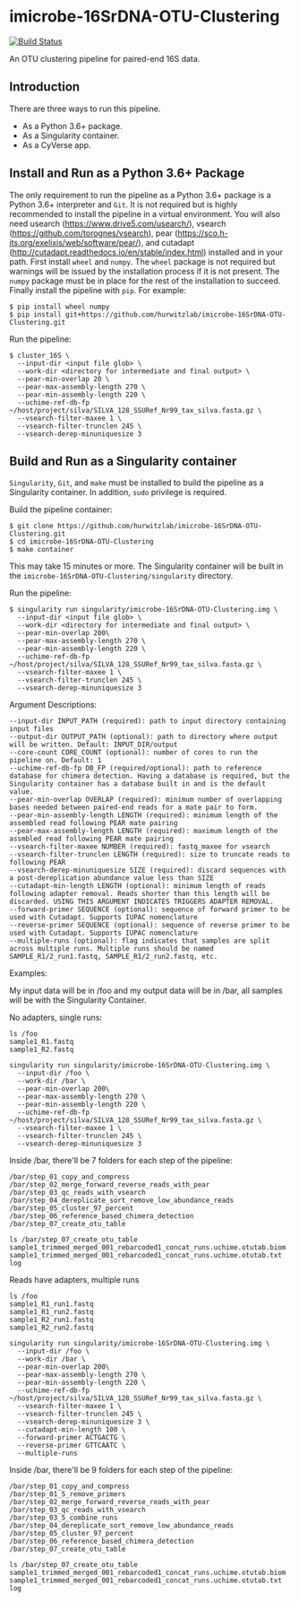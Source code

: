 # imicrobe-16SrDNA-OTU-Clustering

[![Build Status](https://travis-ci.org/hurwitzlab/imicrobe-16SrDNA-OTU-Clustering.svg?branch=master)](https://travis-ci.org/hurwitzlab/imicrobe-16SrDNA-OTU-Clustering)

An OTU clustering pipeline for paired-end 16S data.

## Introduction

There are three ways to run this pipeline.

  + As a Python 3.6+ package.
  + As a Singularity container.
  + As a CyVerse app.

## Install and Run as a Python 3.6+ Package

The only requirement to run the pipeline as a Python 3.6+ package is a Python 3.6+ interpreter and `Git`. It is not required but is highly recommended to install the pipeline in a virtual environment.
You will also need usearch (https://www.drive5.com/usearch/), vsearch (https://github.com/torognes/vsearch), pear (https://sco.h-its.org/exelixis/web/software/pear/), and cutadapt (http://cutadapt.readthedocs.io/en/stable/index.html) installed and in your path.
First install `wheel` and `numpy`. The `wheel` package is not required but warnings will be issued by the installation process if it is not present. The `numpy` package must be in place for the rest of the installation to succeed. Finally install the pipeline with `pip`. For example:

```
$ pip install wheel numpy
$ pip install git+https://github.com/hurwitzlab/imicrobe-16SrDNA-OTU-Clustering.git
```

Run the pipeline:

```
$ cluster_16S \
  --input-dir <input file glob> \
  --work-dir <directory for intermediate and final output> \
  --pear-min-overlap 20 \
  --pear-max-assembly-length 270 \
  --pear-min-assembly-length 220 \
  --uchime-ref-db-fp ~/host/project/silva/SILVA_128_SSURef_Nr99_tax_silva.fasta.gz \
  --vsearch-filter-maxee 1 \
  --vsearch-filter-trunclen 245 \
  --vsearch-derep-minuniquesize 3
```

## Build and Run as a Singularity container

`Singularity`, `Git`, and `make` must be installed to build the pipeline as a Singularity container.
In addition, `sudo` privilege is required.

Build the pipeline container:

```
$ git clone https://github.com/hurwitzlab/imicrobe-16SrDNA-OTU-Clustering.git
$ cd imicrobe-16SrDNA-OTU-Clustering
$ make container
```
This may take 15 minutes or more. The Singularity container will be built in the `imicrobe-16SrDNA-OTU-Clustering/singularity` directory.

Run the pipeline:

```
$ singularity run singularity/imicrobe-16SrDNA-OTU-Clustering.img \
  --input-dir <input file glob> \
  --work-dir <directory for intermediate and final output> \
  --pear-min-overlap 200\
  --pear-max-assembly-length 270 \
  --pear-min-assembly-length 220 \
  --uchime-ref-db-fp ~/host/project/silva/SILVA_128_SSURef_Nr99_tax_silva.fasta.gz \
  --vsearch-filter-maxee 1 \
  --vsearch-filter-trunclen 245 \
  --vsearch-derep-minuniquesize 3
```

Argument Descriptions:

```
--input-dir INPUT_PATH (required): path to input directory containing input files
--output-dir OUTPUT_PATH (optional): path to directory where output will be written. Default: INPUT_DIR/output
--core-count CORE_COUNT (optional): number of cores to run the pipeline on. Default: 1
--uchime-ref-db-fp DB_FP (required/optional): path to reference database for chimera detection. Having a database is required, but the Singularity container has a database built in and is the default value.
--pear-min-overlap OVERLAP (required): minimum number of overlapping bases needed between paired-end reads for a mate pair to form.
--pear-min-assembly-length LENGTH (required): minimum length of the assembled read following PEAR mate pairing
--pear-max-assembly-length LENGTH (required): maximum length of the assmbled read following PEAR mate pairing
--vsearch-filter-maxee NUMBER (required): fastq_maxee for vsearch
--vsearch-filter-trunclen LENGTH (required): size to truncate reads to following PEAR
--vsearch-derep-minuniquesize SIZE (required): discard sequences with a post-dereplication abundance value less than SIZE
--cutadapt-min-length LENGTH (optional): minimum length of reads following adapter removal. Reads shorter than this length will be discarded. USING THIS ARGUMENT INDICATES TRIGGERS ADAPTER REMOVAL.
--forward-primer SEQUENCE (optional): sequence of forward primer to be used with Cutadapt. Supports IUPAC nomenclature
--reverse-primer SEQUENCE (optional): sequence of reverse primer to be used with Cutadapt. Supports IUPAC nomenclature
--multiple-runs (optional): flag indicates that samples are split across multiple runs. Multiple runs should be named SAMPLE_R1/2_run1.fastq, SAMPLE_R1/2_run2.fastq, etc.
```

Examples:

My input data will be in /foo and my output data will be in /bar, all samples will be with the Singularity Container.

No adapters, single runs:

```
ls /foo
sample1_R1.fastq
sample1_R2.fastq

singularity run singularity/imicrobe-16SrDNA-OTU-Clustering.img \
  --input-dir /foo \
  --work-dir /bar \
  --pear-min-overlap 200\
  --pear-max-assembly-length 270 \
  --pear-min-assembly-length 220 \
  --uchime-ref-db-fp ~/host/project/silva/SILVA_128_SSURef_Nr99_tax_silva.fasta.gz \
  --vsearch-filter-maxee 1 \
  --vsearch-filter-trunclen 245 \
  --vsearch-derep-minuniquesize 3
```
Inside /bar, there'll be 7 folders for each step of the pipeline:
```
/bar/step_01_copy_and_compress
/bar/step_02_merge_forward_reverse_reads_with_pear
/bar/step_03_qc_reads_with_vsearch
/bar/step_04_dereplicate_sort_remove_low_abundance_reads
/bar/step_05_cluster_97_percent
/bar/step_06_reference_based_chimera_detection
/bar/step_07_create_otu_table

ls /bar/step_07_create_otu_table
sample1_trimmed_merged_001_rebarcoded1_concat_runs.uchime.otutab.biom
sample1_trimmed_merged_001_rebarcoded1_concat_runs.uchime.otutab.txt
log
```


Reads have adapters, multiple runs

```
ls /foo
sample1_R1_run1.fastq
sample1_R1_run2.fastq
sample1_R2_run1.fastq
sample1_R2_run2.fastq

singularity run singularity/imicrobe-16SrDNA-OTU-Clustering.img \
  --input-dir /foo \
  --work-dir /bar \
  --pear-min-overlap 200\
  --pear-max-assembly-length 270 \
  --pear-min-assembly-length 220 \
  --uchime-ref-db-fp ~/host/project/silva/SILVA_128_SSURef_Nr99_tax_silva.fasta.gz \
  --vsearch-filter-maxee 1 \
  --vsearch-filter-trunclen 245 \
  --vsearch-derep-minuniquesize 3 \
  --cutadapt-min-length 100 \
  --forward-primer ACTGACTG \
  --reverse-primer GTTCAATC \
  --multiple-runs
```
Inside /bar, there'll be 9 folders for each step of the pipeline:
```
/bar/step_01_copy_and_compress
/bar/step_01_5_remove_primers
/bar/step_02_merge_forward_reverse_reads_with_pear
/bar/step_03_qc_reads_with_vsearch
/bar/step_03_5_combine_runs
/bar/step_04_dereplicate_sort_remove_low_abundance_reads
/bar/step_05_cluster_97_percent
/bar/step_06_reference_based_chimera_detection
/bar/step_07_create_otu_table

ls /bar/step_07_create_otu_table
sample1_trimmed_merged_001_rebarcoded1_concat_runs.uchime.otutab.biom
sample1_trimmed_merged_001_rebarcoded1_concat_runs.uchime.otutab.txt
log
```
